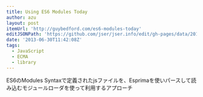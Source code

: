 ```yaml
---
title: Using ES6 Modules Today
author: azu
layout: post
itemUrl: 'http://guybedford.com/es6-modules-today'
editJSONPath: 'https://github.com/jser/jser.info/edit/gh-pages/data/2013/06/index.json'
date: '2013-06-30T11:42:08Z'
tags:
  - JavaScript
  - ECMA
  - library
---
```

ES6のModules Syntaxで定義されたjsファイルを、Esprimaを使いパースして読み込むモジュールローダを使って利用するアプローチ
